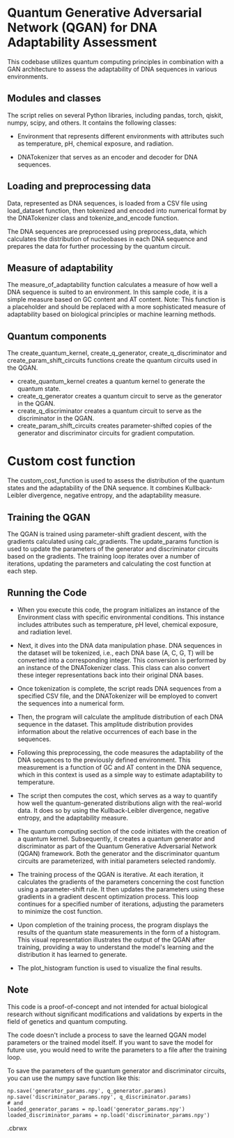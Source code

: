 # Quantum Generative Adversarial Network (QGAN) for DNA Adaptability Assessment
This codebase utilizes quantum computing principles in combination with a GAN architecture to assess the adaptability of DNA sequences in various environments.

## Modules and classes
The script relies on several Python libraries, including pandas, torch, qiskit, numpy, scipy, and others. It contains the following classes:

- Environment that represents different environments with attributes such as temperature, pH, chemical exposure, and radiation.

- DNATokenizer that serves as an encoder and decoder for DNA sequences.

## Loading and preprocessing data
Data, represented as DNA sequences, is loaded from a CSV file using load_dataset function, then tokenized and encoded into numerical format by the DNATokenizer class and tokenize_and_encode function.

The DNA sequences are preprocessed using preprocess_data, which calculates the distribution of nucleobases in each DNA sequence and prepares the data for further processing by the quantum circuit.

## Measure of adaptability
The measure_of_adaptability function calculates a measure of how well a DNA sequence is suited to an environment. In this sample code, it is a simple measure based on GC content and AT content. Note: This function is a placeholder and should be replaced with a more sophisticated measure of adaptability based on biological principles or machine learning methods.

## Quantum components
The create_quantum_kernel, create_q_generator, create_q_discriminator and create_param_shift_circuits functions create the quantum circuits used in the QGAN.

- create_quantum_kernel creates a quantum kernel to generate the quantum state.
- create_q_generator creates a quantum circuit to serve as the generator in the QGAN.
- create_q_discriminator creates a quantum circuit to serve as the discriminator in the QGAN.
- create_param_shift_circuits creates parameter-shifted copies of the generator and discriminator circuits for gradient computation.
# Custom cost function
The custom_cost_function is used to assess the distribution of the quantum states and the adaptability of the DNA sequence. It combines Kullback-Leibler divergence, negative entropy, and the adaptability measure.

## Training the QGAN
The QGAN is trained using parameter-shift gradient descent, with the gradients calculated using calc_gradients. The update_params function is used to update the parameters of the generator and discriminator circuits based on the gradients. The training loop iterates over a number of iterations, updating the parameters and calculating the cost function at each step.

## Running the Code
- When you execute this code, the program initializes an instance of the Environment class with specific environmental conditions. This instance includes attributes such as temperature, pH level, chemical exposure, and radiation level.

- Next, it dives into the DNA data manipulation phase. DNA sequences in the dataset will be tokenized, i.e., each DNA base (A, C, G, T) will be converted into a corresponding integer. This conversion is performed by an instance of the DNATokenizer class. This class can also convert these integer representations back into their original DNA bases.

- Once tokenization is complete, the script reads DNA sequences from a specified CSV file, and the DNATokenizer will be employed to convert the sequences into a numerical form.

- Then, the program will calculate the amplitude distribution of each DNA sequence in the dataset. This amplitude distribution provides information about the relative occurrences of each base in the sequences.

- Following this preprocessing, the code measures the adaptability of the DNA sequences to the previously defined environment. This measurement is a function of GC and AT content in the DNA sequence, which in this context is used as a simple way to estimate adaptability to temperature.

- The script then computes the cost, which serves as a way to quantify how well the quantum-generated distributions align with the real-world data. It does so by using the Kullback-Leibler divergence, negative entropy, and the adaptability measure.

- The quantum computing section of the code initiates with the creation of a quantum kernel. Subsequently, it creates a quantum generator and discriminator as part of the Quantum Generative Adversarial Network (QGAN) framework. Both the generator and the discriminator quantum circuits are parameterized, with initial parameters selected randomly.

- The training process of the QGAN is iterative. At each iteration, it calculates the gradients of the parameters concerning the cost function using a parameter-shift rule. It then updates the parameters using these gradients in a gradient descent optimization process. This loop continues for a specified number of iterations, adjusting the parameters to minimize the cost function.

- Upon completion of the training process, the program displays the results of the quantum state measurements in the form of a histogram. This visual representation illustrates the output of the QGAN after training, providing a way to understand the model's learning and the distribution it has learned to generate.

- The plot_histogram function is used to visualize the final results.

## Note
This code is a proof-of-concept and not intended for actual biological research without significant modifications and validations by experts in the field of genetics and quantum computing.

The code doesn't include a process to save the learned QGAN model parameters or the trained model itself. If you want to save the model for future use, you would need to write the parameters to a file after the training loop.

To save the parameters of the quantum generator and discriminator circuits, you can use the numpy save function like this:

```
np.save('generator_params.npy', q_generator.params)
np.save('discriminator_params.npy', q_discriminator.params)
# and
loaded_generator_params = np.load('generator_params.npy')
loaded_discriminator_params = np.load('discriminator_params.npy')
```
.cbrwx
